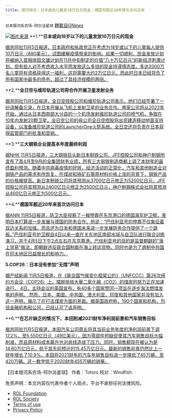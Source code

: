 ```yaml
---
title: 银河快讯：日本或向儿童发10万日元现金；德国军舰近20年首次访问日本
---
```

`日本银河系农场-阿尔法星球` [轉載自GNews](https://gnews.org/zh-hans/1643218/)

![](https://assets.gnews.org/wp-content/uploads/2021/11/图片1-20.png)[图片来源](https://boxun.com)
**1.****日本或向18岁以下的儿童发放10万日元的现金**

[据共同社11月5日报道，日本政府和执政党正在考虑为18岁或以下的儿童每人提供10万日元（880美元），试图缓解疫情带来的影响。如果一切顺利，现金发放计划将被纳入首相岸田文雄计划在11月中旬制定的价值“几十万亿日元”的新经济刺激计划。但有些人对不考虑收入水平而发放这么多钱的现金持谨慎态度。多达2000万名儿童将有资格获得这一福利，这将需要大约2万亿日元，而此时日本已经背负了所有国家中最多的债务，超过了其经济规模的两倍。](https://english.kyodonews.net/news/2021/11/37472f159862-breaking-news-japan-mulls-100000-yen-cash-handout-for-all-aged-18-or-younger.html)

**2.****全日空与维珍轨道公司将合作开展卫星发射业务**

[据共同社11月5日报道，全日空控股公司和维珍轨道公司表示，他们已经签署了一份谅解备忘录，在日本开展从飞机上发射卫星的业务合作。两家公司将从2022年开始，通过从日本西南部大分县的一个机场发射维珍轨道公司的喷气机，争取在10年内发射20颗卫星。全日空公司的母公司全日空控股将出资建造移动地面支持设备，以准备维珍轨道公司的LauncherOne火箭系统。全日空还将负责在日本获得监管部门的批准和营销。](https://english.kyodonews.net/news/2021/11/1ad9991d225e-ana-virgin-orbit-to-cooperate-in-satellite-launch-business-in-japan.html)

**3.****三大钢铁企业提高本年度最终利润**

[据NHK 11月5日报道，三大钢铁巨头新日本制铁公司、JFE控股公司和神户制钢所宣布了其4月至9月的全集团财务业绩，所有三大钢铁制造商都上调了本财年的最终盈利预测。随着中共病毒疫情的好转，经济活动的正常化，汽车和其他制造业对钢铁产品的需求有所恢复，在煤炭和铁矿石等原材料价格上涨的背景下，钢铁产品的价格被提高。新日本制铁公司将其预测从3700亿日元修正为5200亿日元，JFE控股公司将其预测从2400亿日元修正为2500亿日元，神户制钢株式会社将其预测从400亿日元修正为500亿日元。](https://www3.nhk.or.jp/news/html/20211105/k10013336431000.html?utm_int=news-business_contents_list-items_005)

**4.****德国军舰近20年来首次访问日本**

[据ANN 11月5日报道，防卫大臣视察了一艘停靠在东京港口的德国海军护卫舰，表明日本打算进一步发展与德国的防务合作。他说：“巴伐利亚号的停靠不仅象征着双边关系的加强，而且还为日本和德国未来进一步发展防务合作提供了一个跳板。”巴伐利亚号护卫舰自4日以来一直在关东地区南部水域与自卫队进行联合训练演习，并于4月5日下午2点左右在东京靠港。巴伐利亚号的目的是监督朝鲜的“海上贸易”做法，即朝鲜违反联合国制裁在海上转运货物，同时也是为了遏制中共国在印太地区日益增长的影响力。](https://news.yahoo.co.jp/articles/348bc0bfd6d6081fce70d25da24e9309db05688f)

**5.COP26：日本没有参加“无煤”声明**

[据产经新闻 11月5日报道，在《联合国气候变化框架公约》（UNFCCC）第26次缔约方会议（COP26）上，摆脱排放大量二氧化碳（CO2）的煤炭的努力正在加速进行。 4日，主持会议的英国宣布，有40多个国家赞同一项旨在逐步淘汰燃煤发电的声明。 然而，日本、美国、中共国、澳大利亚、印度和其他国家并没有加入这一声明，揭示了在打击煤炭方面的差距。据英国政府称，190个国家和机构，包括金融机构和公司，已经认可了该声明。](https://news.yahoo.co.jp/articles/3c53cd263a154d0c98cf470ce9c7840554a9e29b)

**6.****在芯片缺乏的情况下，本田削减2021财年净利润前景和汽车销售目标**

[据共同社11月5日报道，本田汽车公司周五将其当前业务年度的净利润前景下调17.2%，至5,550亿日元（49亿美元），因为零部件短缺促使其汽车销售目标大幅削减，而且原材料成本飙升也对底线造成了压力。同时，销售额现在被认为是14.60万亿日元，低于其先前预计的15.45万亿日元。最新的销售前景仍然比上一财年增长了10.9%。本田将2021财年的汽车年销售目标进一步降低了65万辆，至420万辆。这一数字低于2020财年455万辆的销量。](https://english.kyodonews.net/news/2021/11/0db34a6d2237-update2-honda-cuts-fy-2021-net-profit-outlook-car-sales-target-amid-chip-crunch.html)

【日本银河系农场-阿尔法星球】
作者：Totoro
校对：Windfish

 

免责声明：本文内容仅代表作者个人观点，平台不承担任何法律风险。

- [ROL Foundation](https://rolfoundation.org/)
- [ROL Society](https://rolsociety.org/)
- [Terms of use](https://gnews.org/terms-of-use-3/)
- [Privacy Policy](https://gnews.org/privacy-policy/)
